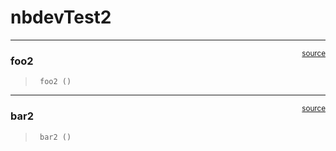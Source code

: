 # nbdevTest2


<!-- WARNING: THIS FILE WAS AUTOGENERATED! DO NOT EDIT! -->

------------------------------------------------------------------------

<a
href="https://github.com/ML-MG/nbdevTest/blob/main/nbdevTest/module2.py#L9"
target="_blank" style="float:right; font-size:smaller">source</a>

### foo2

>      foo2 ()

------------------------------------------------------------------------

<a
href="https://github.com/ML-MG/nbdevTest/blob/main/nbdevTest/module2.py#L12"
target="_blank" style="float:right; font-size:smaller">source</a>

### bar2

>      bar2 ()
